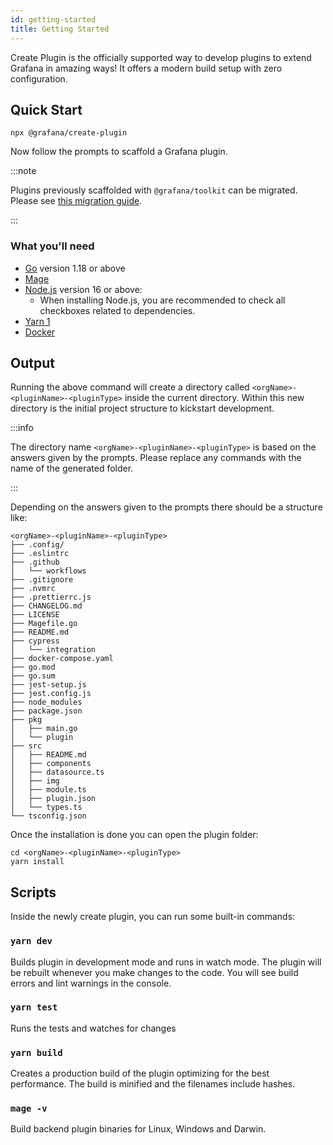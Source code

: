 ```yaml
---
id: getting-started
title: Getting Started
---
```


Create Plugin is the officially supported way to develop plugins to extend Grafana in amazing ways! It offers a modern build setup with zero configuration.

## Quick Start

```shell
npx @grafana/create-plugin
```

Now follow the prompts to scaffold a Grafana plugin.

:::note

Plugins previously scaffolded with `@grafana/toolkit` can be migrated. Please see [this migration guide](./migrating-from-toolkit).

:::

### What you'll need

- [Go](https://go.dev/doc/install) version 1.18 or above
- [Mage](https://magefile.org/)
- [Node.js](https://nodejs.org/en/download/) version 16 or above:
  - When installing Node.js, you are recommended to check all checkboxes related to dependencies.
- [Yarn 1](https://classic.yarnpkg.com/lang/en/docs/install)
- [Docker](https://docs.docker.com/get-docker/)

## Output

Running the above command will create a directory called `<orgName>-<pluginName>-<pluginType>` inside the current directory. Within this new directory is the initial project structure to kickstart development.

:::info

The directory name `<orgName>-<pluginName>-<pluginType>` is based on the answers given by the prompts. Please replace any commands with the name of the generated folder.

:::

Depending on the answers given to the prompts there should be a structure like:

```
<orgName>-<pluginName>-<pluginType>
├── .config/
├── .eslintrc
├── .github
│   └── workflows
├── .gitignore
├── .nvmrc
├── .prettierrc.js
├── CHANGELOG.md
├── LICENSE
├── Magefile.go
├── README.md
├── cypress
│   └── integration
├── docker-compose.yaml
├── go.mod
├── go.sum
├── jest-setup.js
├── jest.config.js
├── node_modules
├── package.json
├── pkg
│   ├── main.go
│   └── plugin
├── src
│   ├── README.md
│   ├── components
│   ├── datasource.ts
│   ├── img
│   ├── module.ts
│   ├── plugin.json
│   └── types.ts
└── tsconfig.json
```

Once the installation is done you can open the plugin folder:

```shell
cd <orgName>-<pluginName>-<pluginType>
yarn install
```

## Scripts

Inside the newly create plugin, you can run some built-in commands:

### `yarn dev`

Builds plugin in development mode and runs in watch mode. The plugin will be rebuilt whenever you make changes to the code. You will see build errors and lint warnings in the console.

### `yarn test`

Runs the tests and watches for changes

### `yarn build`

Creates a production build of the plugin optimizing for the best performance. The build is minified and the filenames include hashes.

### `mage -v`

Build backend plugin binaries for Linux, Windows and Darwin.

